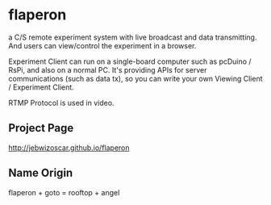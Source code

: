 flaperon
========
a C/S remote experiment system with live broadcast and data transmitting.
And users can view/control the experiment in a browser.

Experiment Client can run on a single-board computer such as pcDuino / RsPi, and also on a normal PC.
It's providing APIs for server communications (such as data tx), so you can write your own Viewing Client / Experiment Client.

RTMP Protocol is used in video. 

## Project Page
http://jebwizoscar.github.io/flaperon

## Name Origin
flaperon + goto = rooftop + angel
